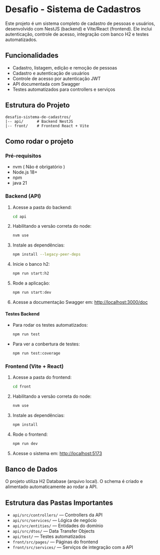 # Desafio - Sistema de Cadastros

Este projeto é um sistema completo de cadastro de pessoas e usuários, desenvolvido com NestJS (backend) e Vite/React (frontend). Ele inclui autenticação, controle de acesso, integração com banco H2 e testes automatizados.

## Funcionalidades

- Cadastro, listagem, edição e remoção de pessoas
- Cadastro e autenticação de usuários
- Controle de acesso por autenticação JWT
- API documentada com Swagger
- Testes automatizados para controllers e serviços

## Estrutura do Projeto

```
desafio-sistema-de-cadastros/
|-- api/      # Backend NestJS
|-- front/    # Frontend React + Vite

```

## Como rodar o projeto

### Pré-requisitos

- nvm ( Não é obrigatório )
- Node.js 18+
- npm
- java 21

### Backend (API)

1. Acesse a pasta do backend:

   ```bash
   cd api
   ```

2. Habilitando a versão correta do node:

   ```bash
   nvm use
   ```

3. Instale as dependências:

   ```bash
   npm install --legacy-peer-deps
   ```

4. Inicie o banco h2:

   ```bash
   npm run start:h2
   ```

5. Rode a aplicação:

   ```bash
   npm run start:dev
   ```

6. Acesse a documentação Swagger em: [http://localhost:3000/doc](http://localhost:3000/doc)

#### Testes Backend

- Para rodar os testes automatizados:

  ```bash
  npm run test
  ```

- Para ver a conbertura de testes:

  ```bash
  npm run test:coverage
  ```

### Frontend (Vite + React)

1. Acesse a pasta do frontend:

   ```bash
   cd front
   ```

2. Habilitando a versão correta do node:

   ```bash
   nvm use
   ```

3. Instale as dependências:

   ```bash
   npm install
   ```

4. Rode o frontend:
   ```bash
   npm run dev
   ```
5. Acesse o sistema em: [http://localhost:5173](http://localhost:5173)

## Banco de Dados

O projeto utiliza H2 Database (arquivo local). O schema é criado e alimentado automaticamente ao rodar a API.

## Estrutura das Pastas Importantes

- `api/src/controllers/` — Controllers da API
- `api/src/services/` — Lógica de negócio
- `api/src/entities/` — Entidades do domínio
- `api/src/dtos/` — Data Transfer Objects
- `api/test/` — Testes automatizados
- `front/src/pages/` — Páginas do frontend
- `front/src/services/` — Serviços de integração com a API
